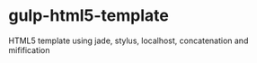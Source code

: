 gulp-html5-template
===================

HTML5 template using jade, stylus, localhost, concatenation and mifification
